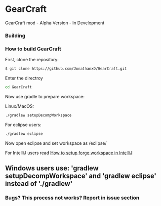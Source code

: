 # GearCraft
GearCraft mod - Alpha Version - In Development

### Building

### How to build GearCraft

First, clone the repository:
```sh
$ git clone https://github.com/JonathanxD/GearCraft.git
```
Enter the directroy
```sh
cd GearCraft
```

Now use gradle to prepare workspace:

Linux/MacOS:
```sh
./gradlew setupDecompWorkspace
```

For eclipse users:
```sh
./gradlew eclipse
```

Now open eclipse and set workspace as /eclipse/

For IntelliJ users read [How to setup forge workspace in IntelliJ](/INTELLIJ-How-to-setup.md)


## Windows users use: 'gradlew setupDecompWorkspace' and 'gradlew eclipse' instead of './gradlew'

### Bugs? This process not works? Report in issue section